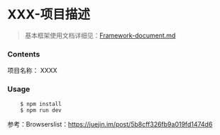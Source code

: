 XXX-项目描述
========


> 基本框架使用文档详细见：[Framework-document.md](https://github.com/TreedomCN/TD-FE-doc-resource/blob/master/%E5%BF%AB%E9%80%9F%E5%85%A5%E9%97%A8/Framework-document.md)

### Contents ###

项目名称： XXXX

### Usage ###

```
    $ npm install 
    $ npm run dev
```

参考：Browserslist：https://juejin.im/post/5b8cff326fb9a019fd1474d6


